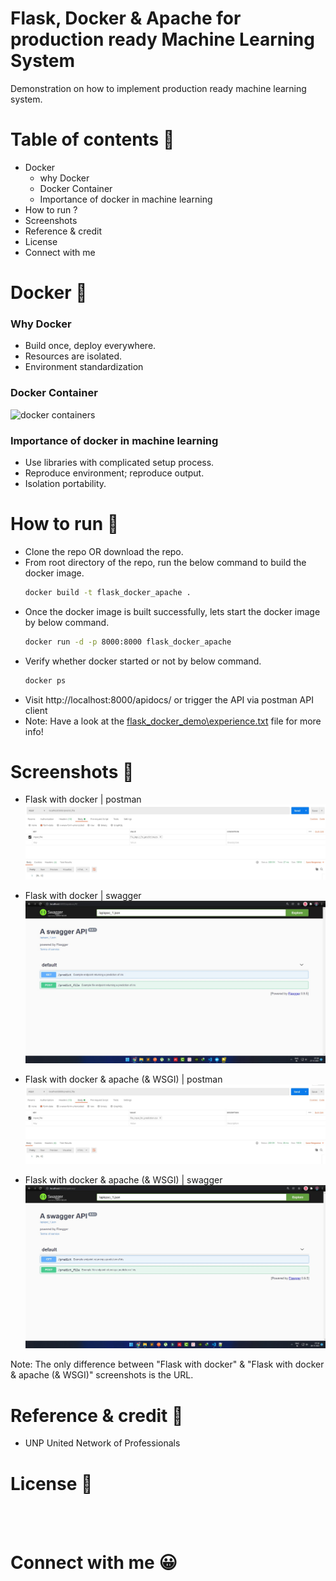 # Flask, Docker & Apache for production ready Machine Learning System
Demonstration on how to implement production ready machine learning system.

Table of contents :eyes:
=================

<!--ts-->
   * Docker
      * why Docker
      * Docker Container
      * Importance of docker in machine learning
   * How to run ?
   * Screenshots 
   * Reference & credit
   * License
   * Connect with me
<!--te-->

Docker :postbox:
======

### Why Docker 

- Build once, deploy everywhere.
- Resources are isolated.
- Environment standardization

### Docker Container

![docker containers](https://i2.wp.com/www.docker.com/blog/wp-content/uploads/Blog.-Are-containers-..VM-Image-1.png?fit=1600%2C680&ssl=1)

### Importance of docker in machine learning

- Use libraries with complicated setup process.
- Reproduce environment; reproduce output.
- Isolation portability.

How to run :running:
==========

- Clone the repo OR download the repo.
- From root directory of the repo, run the below command to build the docker image.
  ```sh
  docker build -t flask_docker_apache .
  ```
- Once the docker image is built successfully, lets start the docker image by below command.
  ```sh
  docker run -d -p 8000:8000 flask_docker_apache
  ```
- Verify whether docker started or not by below command.
   ```sh
  docker ps 
  ```
- Visit http://localhost:8000/apidocs/ or trigger the API via postman API client
- Note: Have a look at the [flask_docker_demo\experience.txt](https://github.com/Akshaykumarcp/flask-docker-apache-WSGI/blob/main/flask_docker_demo/experience.txt) file for more info!

Screenshots :camera_flash:
===========

- Flask with docker | postman 
![post man api outcome](https://github.com/Akshaykumarcp/flask-docker-apache-WSGI/blob/main/flask_docker_demo/screenshots/after_docker_run_postman_predictFromFile_API.jpg)

- Flask with docker | swagger
![swagger outcome](https://github.com/Akshaykumarcp/flask-docker-apache-WSGI/blob/main/flask_docker_demo/screenshots/after_docker_run_swagger.jpg)

- Flask with docker & apache (& WSGI) | postman 
![post man api outcome](https://github.com/Akshaykumarcp/flask-docker-apache-WSGI/blob/main/flask_docker_demo/screenshots/after_docker_run_postman_predictFromFile_API_apache.jpg)

- Flask with docker & apache (& WSGI) | swagger
![swagger outcome](https://github.com/Akshaykumarcp/flask-docker-apache-WSGI/blob/main/flask_docker_demo/screenshots/after_docker_run_swagger_apache.jpg)

Note: The only difference between "Flask with docker" & "Flask with docker & apache (& WSGI)" screenshots is the URL.

Reference & credit :handshake:
===========
- UNP United Network of Professionals

License :book:
===========
[<img align="left" alt="" width="52px" src="https://icon-icons.com/icons2/2649/PNG/512/mit_license_icon_160873.png" />](https://spdx.org/licenses/MIT.html)

<br/><br/>

Connect with me :grinning:
===========
[<img align="left" alt="" width="22px" src="https://simpleicons.org/icons/linkedin.svg" />](https://www.linkedin.com/in/akshay-kumar-c-p/)
[<img align="left" alt="" width="22px" src="https://simpleicons.org/icons/github.svg" />](https://github.com/Akshaykumarcp)
[<img align="left" alt="" width="22px" src="https://simpleicons.org/icons/medium.svg" />](https://medium.com/@akshai.148)
[<img align="left" alt="" width="22px" src="https://simpleicons.org/icons/youtube.svg" />](https://www.youtube.com/channel/UC3l8RTE3zBRzUrHbSXpx-qA)
